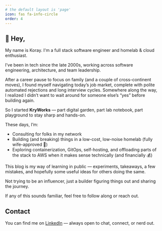 ```yaml
---
# the default layout is 'page'
icon: fas fa-info-circle
order: 4
---
```


## 👋 Hey, 

My name is Koray. I'm a full stack software engineer and homelab & cloud enthusiast.

I’ve been in tech since the late 2000s, working across software engineering, architecture, and team leadership. 

After a career pause to focus on family (and a couple of cross-continent moves), I found myself navigating today’s job market, complete with polite automated rejections and long interview cycles. Somewhere along the way, I realized I didn’t want to wait around for someone else’s “yes” before building again.

So I started **KryWorks** — part digital garden, part lab notebook, part playground to stay sharp and hands-on.

These days, I’m:
- Consulting for folks in my network  
- Building (and breaking) things in a low-cost, low-noise homelab (fully wife-approved 💪)
- Exploring containerization, GitOps, self-hosting, and offloading parts of the stack to AWS when it makes sense technically (and financially 💰)

This blog is my way of learning in public — experiments, takeaways, a few mistakes, and hopefully some useful ideas for others doing the same.

Not trying to be an influencer, just a builder figuring things out and sharing the journey.

If any of this sounds familiar, feel free to follow along or reach out.

## Contact

You can find me on [LinkedIn](https://www.linkedin.com/in/koraycirak/) — always open to chat, connect, or nerd out.
